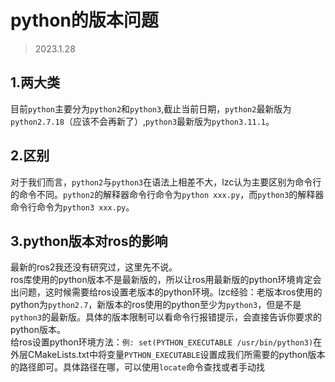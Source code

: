 # python的版本问题  
> 2023.1.28

## 1.两大类
目前`python`主要分为`python2`和`python3`,截止当前日期，`python2`最新版为`python2.7.18`（应该不会再新了）,`python3`最新版为`python3.11.1`。

## 2.区别  
对于我们而言，`python2`与`python3`在语法上相差不大，lzc认为主要区别为命令行的命令不同。`python2`的解释器命令行命令为`python xxx.py`，而`python3`的解释器命令行命令为`python3 xxx.py`。
## 3.python版本对ros的影响
最新的ros2我还没有研究过，这里先不说。  
ros库使用的python版本不是最新版的，所以让ros用最新版的python环境肯定会出问题，这时候需要给ros设置老版本的python环境。lzc经验：老版本ros使用的python为`python2.7`，新版本的ros使用的python至少为`python3`，但是不是`python3`的最新版。具体的版本限制可以看命令行报错提示，会直接告诉你要求的python版本。  
给ros设置python环境方法：`例: set(PYTHON_EXECUTABLE /usr/bin/python3)`在外层CMakeLists.txt中将变量`PYTHON_EXECUTABLE`设置成我们所需要的python版本的路径即可。具体路径在哪，可以使用`locate`命令查找或者手动找